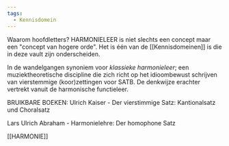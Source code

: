 ```yaml
---
tags:
  - Kennisdomein
---
```

Waarom hoofdletters? HARMONIELEER is niet slechts een concept maar een "concept van hogere orde". Het is één van de [[Kennisdomeinen]] is die in deze vault zijn onderscheiden.

In de wandelgangen synoniem voor *klassieke harmonieleer*; een muziektheoretische discipline die zich richt op het idioombewust schrijven van vierstemmige (koor)zettingen voor SATB. De denkwijze erachter vertrekt vanuit de harmonische functieleer.

BRUIKBARE BOEKEN:
Ulrich Kaiser - Der vierstimmige Satz: Kantionalsatz und Choralsatz

Lars Ulrich Abraham - Harmonielehre: Der homophone Satz




[[HARMONIE]]
